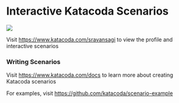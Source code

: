# Interactive Katacoda Scenarios

[![](http://shields.katacoda.com/katacoda/sravansagi/count.svg)](https://www.katacoda.com/sravansagi "Get your profile on Katacoda.com")

Visit https://www.katacoda.com/sravansagi to view the profile and interactive scenarios

### Writing Scenarios
Visit https://www.katacoda.com/docs to learn more about creating Katacoda scenarios

For examples, visit https://github.com/katacoda/scenario-example
